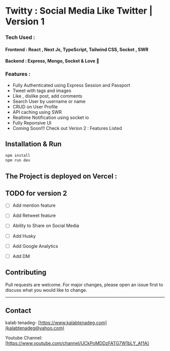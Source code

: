# Twitty : Social Media Like Twitter | Version 1

### Tech Used :
#### Frontend : React , Next Js, TypeScript, Tailwind CSS, Socket , SWR
#### Backend : Express, Mongo, Socket & Love 💙 


### Features : 
 - Fully Authenticated using Express Session and Passport
 - Tweet with tags and images
 - Like , dislike post, add comments
 - Search User by username or name
 - CRUD on User Profile
 - API caching using SWR
 - Realtime Notification using socket io
 - Fully Reponsive UI
 - Coming Soon!!! Check out Verion 2 : Features Listed 





## Installation & Run

```bash
npm install
npm run dev
```

## The Project is deployed on Vercel :


## TODO for version 2

- [ ] Add mention feature
- [ ] Add Retweet feature
- [ ] Ability to Share on Social Media 
- [ ] Add Husky
- [ ] Add Google Analytics
- [ ] Add DM 


## Contributing

Pull requests are welcome. For major changes, please open an issue first to discuss what you would like to change.

---

## Contact

kalab tenadeg- [https://www.kalabtenadeg.com](kalabtenadeg@yahoo.com)

Youtube Channel: [https://www.youtube.com/channel/UCkPoMDDzFATG7W1bLY_Af1A]


